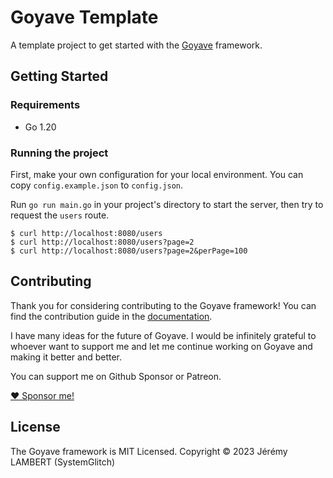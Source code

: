 # Goyave Template

A template project to get started with the [Goyave](https://github.com/go-goyave/goyave) framework.

## Getting Started

### Requirements

- Go 1.20

### Running the project

First, make your own configuration for your local environment. You can copy `config.example.json` to `config.json`.

Run `go run main.go` in your project's directory to start the server, then try to request the `users` route.
```
$ curl http://localhost:8080/users
$ curl http://localhost:8080/users?page=2
$ curl http://localhost:8080/users?page=2&perPage=100
```

## Contributing

Thank you for considering contributing to the Goyave framework! You can find the contribution guide in the [documentation](https://goyave.dev/guide/contribution-guide.html).

I have many ideas for the future of Goyave. I would be infinitely grateful to whoever want to support me and let me continue working on Goyave and making it better and better.

You can support me on Github Sponsor or Patreon.

<a href="https://github.com/sponsors/System-Glitch">❤ Sponsor me!</a>

## License

The Goyave framework is MIT Licensed. Copyright © 2023 Jérémy LAMBERT (SystemGlitch)
